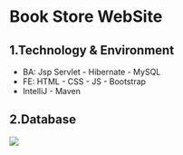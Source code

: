 # Book Store WebSite

## 1.Technology & Environment
- BA: Jsp Servlet - Hibernate - MySQL
- FE: HTML - CSS - JS - Bootstrap
- IntelliJ - Maven 
## 2.Database
![](https://i.imgur.com/OjxowMO.png)




